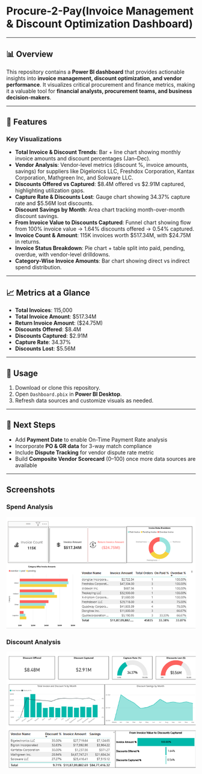 # Procure-2-Pay(Invoice Management & Discount Optimization Dashboard)

---


## 📊 Overview

This repository contains a **Power BI dashboard** that provides actionable insights into **invoice management, discount optimization, and vendor performance**. It visualizes critical procurement and finance metrics, making it a valuable tool for **financial analysts, procurement teams, and business decision-makers**.

---

## 🚀 Features

### Key Visualizations

* **Total Invoice & Discount Trends**: Bar + line chart showing monthly invoice amounts and discount percentages (Jan–Dec).
* **Vendor Analysis**: Vendor-level metrics (discount %, invoice amounts, savings) for suppliers like Digelonics LLC, Freshdox Corporation, Kantax Corporation, Mathgreen Inc, and Soloware LLC.
* **Discounts Offered vs Captured**: \$8.4M offered vs \$2.91M captured, highlighting utilization gaps.
* **Capture Rate & Discounts Lost**: Gauge chart showing 34.37% capture rate and \$5.56M lost discounts.
* **Discount Savings by Month**: Area chart tracking month-over-month discount savings.
* **From Invoice Value to Discounts Captured**: Funnel chart showing flow from 100% invoice value → 1.64% discounts offered → 0.54% captured.
* **Invoice Count & Amount**: 115K invoices worth \$517.34M, with \$24.75M in returns.
* **Invoice Status Breakdown**: Pie chart + table split into paid, pending, overdue, with vendor-level drilldowns.
* **Category-Wise Invoice Amounts**: Bar chart showing direct vs indirect spend distribution.

---

## 📈 Metrics at a Glance

* **Total Invoices**: 115,000
* **Total Invoice Amount**: \$517.34M
* **Return Invoice Amount**: (\$24.75M)
* **Discounts Offered**: \$8.4M
* **Discounts Captured**: \$2.91M
* **Capture Rate**: 34.37%
* **Discounts Lost**: \$5.56M

---

## 📌 Usage

1. Download or clone this repository.
2. Open `Dashboard.pbix` in **Power BI Desktop**.
3. Refresh data sources and customize visuals as needed.

---

## 🚀 Next Steps

* Add **Payment Date** to enable On-Time Payment Rate analysis
* Incorporate **PO & GR data** for 3-way match compliance
* Include **Dispute Tracking** for vendor dispute rate metric
* Build **Composite Vendor Scorecard** (0–100) once more data sources are available

---

## Screenshots

### Spend Analysis
![Spend Analysis](https://raw.githubusercontent.com/Coder-Wasim/Procure-2-Pay/main/Spend%20Analysis.png)

### Discount Analysis
![Discount Analysis](https://raw.githubusercontent.com/Coder-Wasim/Procure-2-Pay/main/Discount%20Analysis.png)

